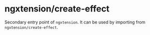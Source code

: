 # ngxtension/create-effect

Secondary entry point of `ngxtension`. It can be used by importing from `ngxtension/create-effect`.
